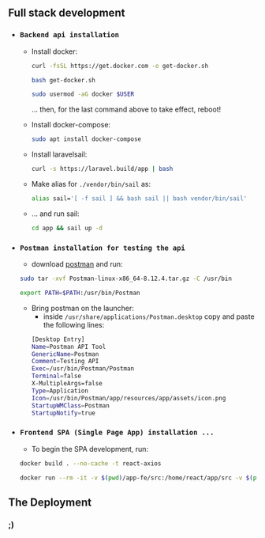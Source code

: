 ## Full stack development

- ### `Backend api installation`
    - Install docker:
        ```sh 
        curl -fsSL https://get.docker.com -o get-docker.sh
        ```
        ```sh 
        bash get-docker.sh
        ```
        ```sh
        sudo usermod -aG docker $USER
        ```
        ... then, for the last command above to take effect, reboot!
    - Install docker-compose:
        ```sh
        sudo apt install docker-compose
        ```
    - Install laravelsail:

        ```sh 
        curl -s https://laravel.build/app | bash
        ```
    - Make alias for `./vendor/bin/sail` as:
        ```sh
        alias sail='[ -f sail ] && bash sail || bash vendor/bin/sail'
        ```
    - ... and run sail:
        ```sh
        cd app && sail up -d
        ```

- ### `Postman installation for testing the api`
    - download [postman](https://www.postman.com/downloads/) and run:
    ```sh
    sudo tar -xvf Postman-linux-x86_64-8.12.4.tar.gz -C /usr/bin
    ```
    ```sh
    export PATH=$PATH:/usr/bin/Postman
    ```
    - Bring postman on the launcher:
        - inside `/usr/share/applications/Postman.desktop` copy and paste the following lines:
        ```sh
        [Desktop Entry] 
        Name=Postman API Tool
        GenericName=Postman
        Comment=Testing API
        Exec=/usr/bin/Postman/Postman
        Terminal=false
        X-MultipleArgs=false
        Type=Application
        Icon=/usr/bin/Postman/app/resources/app/assets/icon.png
        StartupWMClass=Postman
        StartupNotify=true
        ```
- ### `Frontend SPA (Single Page App) installation ...`
    - To begin the SPA development, run:
    ```sh
    docker build . --no-cache -t react-axios
    ```
    ```sh
    docker run --rm -it -v $(pwd)/app-fe/src:/home/react/app/src -v $(pwd)/app-fe/public:/home/react/app/public -p 3000:3000 --name react-app react-axios
    ```
## The Deployment
  ### ;)
